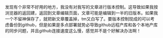 发现有个非常不好用的地方，我没有对我写的文章进行版本控制。这导致如果我按浏览器的返回建，返回到文章编辑页面，文章可能是编辑到一半的旧版本。如果我一个不留神保存了，就把新文章覆盖掉，tm又白写了。要版本控制现成的可以考虑备份到github，但是如果是多点部署就势必导致github远程产库和各个本地产库的同步问题，并且github连接速度这么慢，感觉并不是个好解决办法啊！
